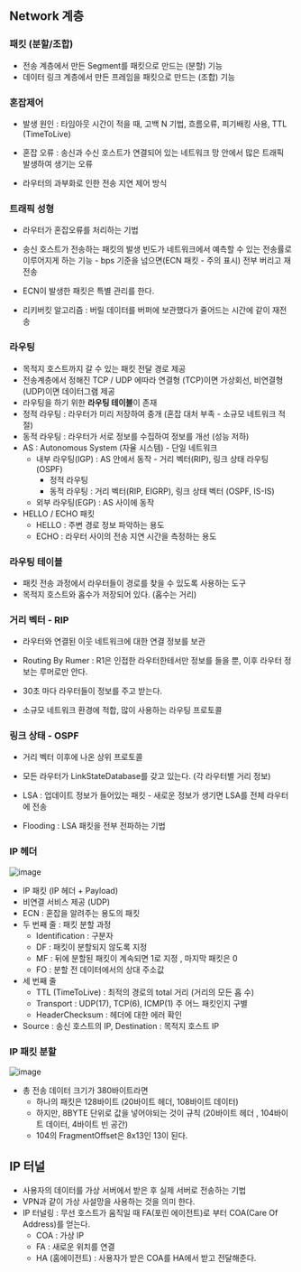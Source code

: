 ## Network 계층

### 패킷 (분할/조합)

- 전송 계층에서 만든 Segment를 패킷으로 만드는 (분할) 기능
- 데이터 링크 계층에서 만든 프레임을 패킷으로 만드는 (조합) 기능



### 혼잡제어 

- 발생 원인 : 타임아웃 시간이 적을 때, 고백 N 기법, 흐름오류, 피기배킹 사용, TTL (TimeToLive)

- 혼잡 오류 : 송신과 수신 호스트가 연결되어 있는 네트워크 망 안에서 많은 트래픽 발생하여 생기는 오류 
- 라우터의 과부화로 인한 전송 지연 제어 방식  



### 트래픽 성형

- 라우터가 혼잡오류를 처리하는 기법 

- 송신 호스트가 전송하는 패킷의 발생 빈도가 네트워크에서 예측할 수 있는 전송률로 이루어지게 하는 기능 - bps 기준을 넘으면(ECN 패킷 - 주의 표시) 전부 버리고 재전송 
- ECN이 발생한 패킷은 특별 관리를 한다.
- 리키버킷 알고리즘 : 버릴 데이터를 버퍼에 보관했다가 줄어드는 시간에 같이 재전송 



### 라우팅 

- 목적지 호스트까지 갈 수 있는 패킷 전달 경로 제공 
- 전송계층에서 정해진 TCP / UDP 에따라 연결형 (TCP)이면 가상회선, 비연결형 (UDP)이면 데이터그램 제공
- 라우팅을 하기 위한 **라우팅 테이블**이 존재
- 정적 라우팅 : 라우터가 미리 저장하여 중개 (혼잡 대처 부족 - 소규모 네트워크 적절)
- 동적 라우팅 : 라우터가 서로 정보를 수집하여 정보를 개선 (성능 저하)
- AS : Autonomous System (자율 시스템) - 단일 네트워크 
  - 내부 라우팅(IGP) : AS 안에서 동작 - 거리 벡터(RIP), 링크 상태 라우팅(OSPF)
    - 정적 라우팅
    - 동적 라우팅 : 거리 벡터(RIP, EIGRP), 링크 상태 벡터 (OSPF, IS-IS)
  - 외부 라우팅(EGP) : AS 사이에 동작 
- HELLO / ECHO 패킷
  - HELLO : 주변 경로 정보 파악하는 용도
  - ECHO : 라우터 사이의 전송 지연 시간을 측정하는 용도



### 라우팅 테이블

- 패킷 전송 과정에서 라우터들이 경로를 찾을 수 있도록 사용하는 도구
- 목적지 호스트와 홉수가 저장되어 있다. (홉수는 거리)



### 거리 벡터 - RIP

- 라우터와 연결된 이웃 네트워크에 대한 연결 정보를 보관 

- Routing By Rumer : R1은 인접한 라우터한테서만 정보를 들을 뿐, 이후 라우터 정보는 루머로만 안다.
- 30초 마다 라우터들이 정보를 주고 받는다.
- 소규모 네트워크 환경에 적합, 많이 사용하는 라우팅 프로토콜 



### 링크 상태 - OSPF

- 거리 벡터 이후에 나온 상위 프로토콜

- 모든 라우터가 LinkStateDatabase를 갖고 있는다. (각 라우터별 거리 정보)
- LSA : 업데이트 정보가 들어있는 패킷 - 새로운 정보가 생기면 LSA를 전체 라우터에 전송

- Flooding : LSA 패킷을 전부 전파하는 기법 



### IP 헤더

![image](https://user-images.githubusercontent.com/81945553/138582016-41e668f7-8d9c-4a18-b6bc-8341a13f0a5b.png)

- IP 패킷 (IP 헤더 + Payload)
- 비연결 서비스 제공 (UDP)
- ECN : 혼잡을 알려주는 용도의 패킷 
- 두 번째 줄 : 패킷 분할 과정 
  - Identification : 구분자 
  - DF : 패킷이 분할되지 않도록 지정
  - MF : 뒤에 분할된 패킷이 계속되면 1로 지정 , 마지막 패킷은 0
  - FO : 분할 전 데이터에서의 상대 주소값
- 세 번째 줄 
  - TTL (TimeToLive) : 최적의 경로의 total 거리 (거리의 모든 홉 수) 
  - Transport : UDP(17), TCP(6), ICMP(1) 주 어느 패킷인지 구별 
  - HeaderChecksum : 헤더에 대한 에러 확인 
- Source : 송신 호스트의 IP, Destination : 목적지 호스트 IP



### IP 패킷 분할 

![image](https://user-images.githubusercontent.com/81945553/138582444-8b5e8569-fbf3-4f4f-aa48-776aaae8d841.png)

- 총 전송 데이터 크기가 380바이트라면
  - 하나의 패킷은 128바이트 (20바이트 헤더, 108바이트 데이터)
  - 하지만, 8BYTE 단위로 값을 넣어야되는 것이 규칙 (20바이트 헤더 ,  104바이트 데이터, 4바이트 빈 공간)
  - 104의 FragmentOffset은 8x13인 13이 된다. 



## IP 터널

- 사용자의 데이터를 가상 서버에서 받은 후 실제 서버로 전송하는 기법 
- VPN과 같이 가상 사설망을 사용하는 것을 의미 한다.
- IP 터널링 : 무선 호스트가 움직일 때 FA(포린 에이전트)로 부터 COA(Care Of Address)를 얻는다. 
  - COA : 가상 IP
  - FA : 새로운 위치를 연결 
  - HA (홈에이전트) : 사용자가 받은 COA를 HA에서 받고 전달해준다.

